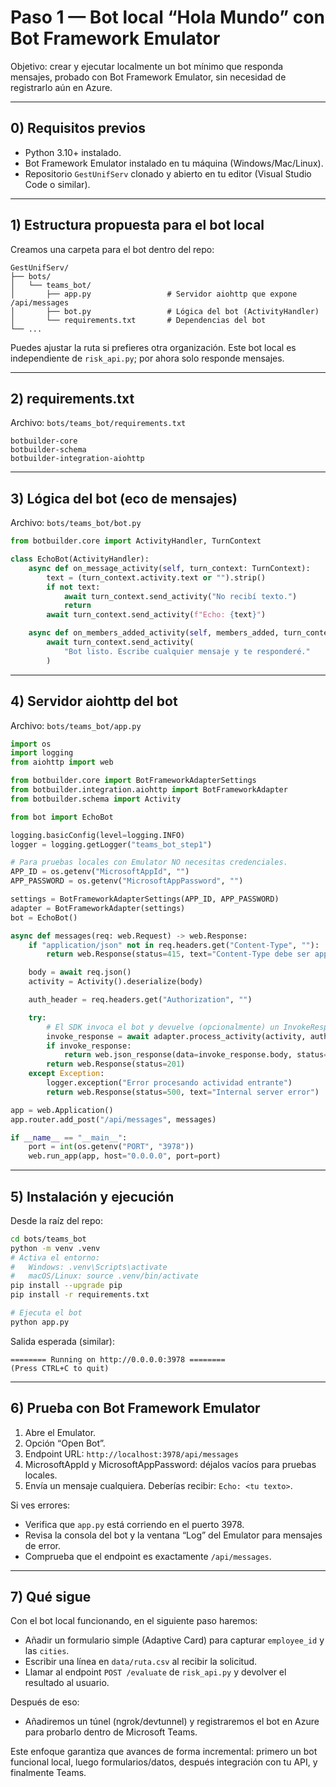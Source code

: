 # Paso 1 — Bot local “Hola Mundo” con Bot Framework Emulator

Objetivo: crear y ejecutar localmente un bot mínimo que responda mensajes, probado con Bot Framework Emulator, sin necesidad de registrarlo aún en Azure.

---

## 0) Requisitos previos

- Python 3.10+ instalado.
- Bot Framework Emulator instalado en tu máquina (Windows/Mac/Linux).
- Repositorio `GestUnifServ` clonado y abierto en tu editor (Visual Studio Code o similar).

---

## 1) Estructura propuesta para el bot local

Creamos una carpeta para el bot dentro del repo:

```
GestUnifServ/
├── bots/
│   └── teams_bot/
│       ├── app.py                 # Servidor aiohttp que expone /api/messages
│       ├── bot.py                 # Lógica del bot (ActivityHandler)
│       └── requirements.txt       # Dependencias del bot
└── ...
```

Puedes ajustar la ruta si prefieres otra organización. Este bot local es independiente de `risk_api.py`; por ahora solo responde mensajes.

---

## 2) requirements.txt

Archivo: `bots/teams_bot/requirements.txt`

```
botbuilder-core
botbuilder-schema
botbuilder-integration-aiohttp
```

---

## 3) Lógica del bot (eco de mensajes)

Archivo: `bots/teams_bot/bot.py`

```python
from botbuilder.core import ActivityHandler, TurnContext

class EchoBot(ActivityHandler):
    async def on_message_activity(self, turn_context: TurnContext):
        text = (turn_context.activity.text or "").strip()
        if not text:
            await turn_context.send_activity("No recibí texto.")
            return
        await turn_context.send_activity(f"Echo: {text}")

    async def on_members_added_activity(self, members_added, turn_context: TurnContext):
        await turn_context.send_activity(
            "Bot listo. Escribe cualquier mensaje y te responderé."
        )
```

---

## 4) Servidor aiohttp del bot

Archivo: `bots/teams_bot/app.py`

```python
import os
import logging
from aiohttp import web

from botbuilder.core import BotFrameworkAdapterSettings
from botbuilder.integration.aiohttp import BotFrameworkAdapter
from botbuilder.schema import Activity

from bot import EchoBot

logging.basicConfig(level=logging.INFO)
logger = logging.getLogger("teams_bot_step1")

# Para pruebas locales con Emulator NO necesitas credenciales.
APP_ID = os.getenv("MicrosoftAppId", "")
APP_PASSWORD = os.getenv("MicrosoftAppPassword", "")

settings = BotFrameworkAdapterSettings(APP_ID, APP_PASSWORD)
adapter = BotFrameworkAdapter(settings)
bot = EchoBot()

async def messages(req: web.Request) -> web.Response:
    if "application/json" not in req.headers.get("Content-Type", ""):
        return web.Response(status=415, text="Content-Type debe ser application/json")

    body = await req.json()
    activity = Activity().deserialize(body)

    auth_header = req.headers.get("Authorization", "")

    try:
        # El SDK invoca el bot y devuelve (opcionalmente) un InvokeResponse.
        invoke_response = await adapter.process_activity(activity, auth_header, bot.on_turn)
        if invoke_response:
            return web.json_response(data=invoke_response.body, status=invoke_response.status)
        return web.Response(status=201)
    except Exception:
        logger.exception("Error procesando actividad entrante")
        return web.Response(status=500, text="Internal server error")

app = web.Application()
app.router.add_post("/api/messages", messages)

if __name__ == "__main__":
    port = int(os.getenv("PORT", "3978"))
    web.run_app(app, host="0.0.0.0", port=port)
```

---

## 5) Instalación y ejecución

Desde la raíz del repo:

```bash
cd bots/teams_bot
python -m venv .venv
# Activa el entorno:
#   Windows: .venv\Scripts\activate
#   macOS/Linux: source .venv/bin/activate
pip install --upgrade pip
pip install -r requirements.txt

# Ejecuta el bot
python app.py
```

Salida esperada (similar):
```
======== Running on http://0.0.0.0:3978 ========
(Press CTRL+C to quit)
```

---

## 6) Prueba con Bot Framework Emulator

1. Abre el Emulator.
2. Opción “Open Bot”.
3. Endpoint URL: `http://localhost:3978/api/messages`
4. MicrosoftAppId y MicrosoftAppPassword: déjalos vacíos para pruebas locales.
5. Envía un mensaje cualquiera. Deberías recibir: `Echo: <tu texto>`.

Si ves errores:
- Verifica que `app.py` está corriendo en el puerto 3978.
- Revisa la consola del bot y la ventana “Log” del Emulator para mensajes de error.
- Comprueba que el endpoint es exactamente `/api/messages`.

---

## 7) Qué sigue

Con el bot local funcionando, en el siguiente paso haremos:

- Añadir un formulario simple (Adaptive Card) para capturar `employee_id` y las `cities`.
- Escribir una línea en `data/ruta.csv` al recibir la solicitud.
- Llamar al endpoint `POST /evaluate` de `risk_api.py` y devolver el resultado al usuario.

Después de eso:
- Añadiremos un túnel (ngrok/devtunnel) y registraremos el bot en Azure para probarlo dentro de Microsoft Teams.

Este enfoque garantiza que avances de forma incremental: primero un bot funcional local, luego formularios/datos, después integración con tu API, y finalmente Teams.
